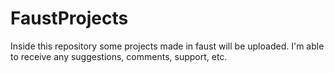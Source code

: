 # FaustProjects
Inside this repository some projects made in faust will be uploaded. I'm able to receive any suggestions, comments, support, etc.
